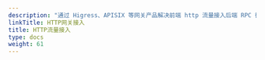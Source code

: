 ```yaml
---
description: "通过 Higress、APISIX 等网关产品解决前端 http 流量接入后端 RPC 微服务问题。"
linkTitle: HTTP网关接入
title: HTTP流量接入
type: docs
weight: 61
---
```

